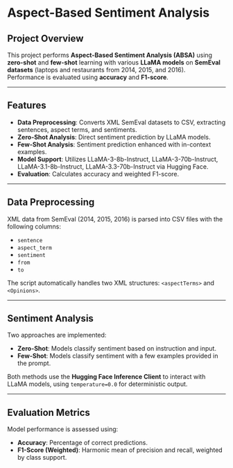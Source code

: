 # Aspect-Based Sentiment Analysis

## Project Overview

This project performs **Aspect-Based Sentiment Analysis (ABSA)** using **zero-shot** and **few-shot** learning with various **LLaMA models** on **SemEval datasets** (laptops and restaurants from 2014, 2015, and 2016).  
Performance is evaluated using **accuracy** and **F1-score**.

---

## Features

- **Data Preprocessing**: Converts XML SemEval datasets to CSV, extracting sentences, aspect terms, and sentiments.
- **Zero-Shot Analysis**: Direct sentiment prediction by LLaMA models.
- **Few-Shot Analysis**: Sentiment prediction enhanced with in-context examples.
- **Model Support**: Utilizes LLaMA-3-8b-Instruct, LLaMA-3-70b-Instruct, LLaMA-3.1-8b-Instruct, LLaMA-3.3-70b-Instruct via Hugging Face.
- **Evaluation**: Calculates accuracy and weighted F1-score.

---

## Data Preprocessing

XML data from SemEval (2014, 2015, 2016) is parsed into CSV files with the following columns:

- `sentence`
- `aspect_term`
- `sentiment`
- `from`
- `to`

The script automatically handles two XML structures: `<aspectTerms>` and `<Opinions>`.

---

## Sentiment Analysis

Two approaches are implemented:

- **Zero-Shot**: Models classify sentiment based on instruction and input.
- **Few-Shot**: Models classify sentiment with a few examples provided in the prompt.

Both methods use the **Hugging Face Inference Client** to interact with LLaMA models, using `temperature=0.0` for deterministic output.

---

## Evaluation Metrics

Model performance is assessed using:

- **Accuracy**: Percentage of correct predictions.
- **F1-Score (Weighted)**: Harmonic mean of precision and recall, weighted by class support.
